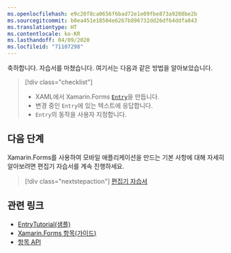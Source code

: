 ```yaml
---
ms.openlocfilehash: e9c20f8ca0656f6bad72e1e09fbe873a9208be2b
ms.sourcegitcommit: b0ea451e18504e6267b896732dd26df64ddfa843
ms.translationtype: HT
ms.contentlocale: ko-KR
ms.lasthandoff: 04/09/2020
ms.locfileid: "71107298"
---
```

축하합니다. 자습서를 마쳤습니다. 여기서는 다음과 같은 방법을 알아보았습니다.

> [!div class="checklist"]
>
> - XAML에서 Xamarin.Forms [`Entry`](xref:Xamarin.Forms.Entry)을 만듭니다.
> - 변경 중인 `Entry`에 있는 텍스트에 응답합니다.
> - `Entry`의 동작을 사용자 지정합니다.

## <a name="next-steps"></a>다음 단계

Xamarin.Forms를 사용하여 모바일 애플리케이션을 만드는 기본 사항에 대해 자세히 알아보려면 편집기 자습서를 계속 진행하세요.

> [!div class="nextstepaction"]
> [편집기 자습서](~/get-started/tutorials/editor/index.yml)

## <a name="related-links"></a>관련 링크

- [EntryTutorial(샘플)](https://docs.microsoft.com/samples/xamarin/xamarin-forms-samples/getstarted-tutorials-entrytutorial/)
- [Xamarin.Forms 항목(가이드)](~/xamarin-forms/user-interface/text/entry.md)
- [항목 API](xref:Xamarin.Forms.Entry)
